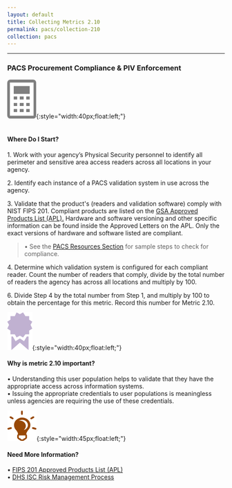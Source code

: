 ```yaml
---
layout: default
title: Collecting Metrics 2.10
permalink: pacs/collection-210
collection: pacs
---
```

---
### PACS Procurement Compliance & PIV Enforcement

![calc logo](../img/calc.png){:style="width:40px;float:left;"}<br><br>
#### Where Do I Start? <br>
<p>
1. Work with your agency’s Physical Security personnel to identify all perimeter and sensitive area access readers across all locations in your agency.</p>
<p>
2. Identify each instance of a PACS validation system in use across the agency.</p>
<p> 3. Validate that the product's (readers and validation software) comply with NIST FIPS 201. Compliant products are listed on the <a href="https://www.idmanagement.gov/approved-products-list/">GSA Approved Products List (APL).</a> Hardware and software versioning and other specific information can be found inside the Approved Letters on the APL. Only the exact versions of hardware and software listed are compliant. </p>

>• See the [PACS Resources Section](add-info)  for sample steps to check for compliance.
<p>
4. Determine which validation system is configured for each compliant reader. Count the number of readers that comply, divide by the total number of readers the agency has across all locations and multiply by 100.</p>
<p>
6. Divide Step 4 by the total number from Step 1, and multiply by 100 to obtain the percentage for this metric. Record this number for Metric 2.10.</p>

![ribbon logo](../img/ribbon.png){:style="width:40px;float:left;"}
<div class="usa-alert usa-alert;">
  <div class="usa-alert-body">
    <p class="usa-alert-text"><H4>Why is metric 2.10 important?</H4>
    • Understanding this user population helps to validate that they have the appropriate access across information systems. <br>
    • Issuing the appropriate credentials to user populations is meaningless unless agencies are requiring the use of these credentials.
    </p>
</div>
</div>

![Light bulb logo](../img/ahabrn.png){:style="width:45px;float:left;"}
<div class="usa-alert usa-alert;">
  <div class="usa-alert-body"><p class="usa-alert-text"><H4>Need More Information?</H4>
• <a href="https://www.idmanagement.gov/approved-products-list/">FIPS 201 Approved Products List (APL)</a> <br>
• <a href="https://www.dhs.gov/sites/default/files/publications/isc-risk-management-process-2016-508.pdf">DHS ISC Risk Management Process</a></p>
</div>
</div>
